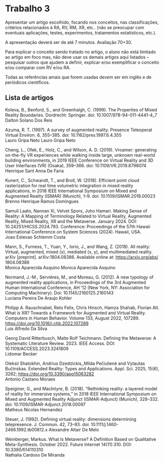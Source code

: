 # Trabalho 3

Apresentar um artigo escolhido, focando nos conceitos, nas classificações, critérios relacionados à RA, RV, RM, XR, etc.. (não se preocupar com eventuais aplicações, testes, experimentos, tratamentos estatísticos, etc.).

A apresentação deverá ser de até 7 minutos. Avaliação 70+30.

Para explicar o conceito sendo tratado no artigo, o aluno não está limitado ao artigo em foco mas, não deve usar os demais artigos aqui listados – pesquisar outros que ajudem a definir, explicar e/ou exemplificar o conceito e/ou comparar com RV e/ou RA.

Todas as referências amais que forem usadas devem ser em inglês e de periódicos científicos.

## Lista de artigos

Koleva, B., Benford, S., and Greenhalgh, C. (1999). The Properties of Mixed Reality Boundaries. Dordrecht: Springer. doi: 10.1007/978-94-011-4441-4_7  
Dalton Solano Dos Reis  

Azuma, R. T. (1997). A survey of augmented reality. Presence Teleoperat Virtual Environ. 6, 355–385. doi: 10.1162/pres.1997.6.4.355  
Lauro Gripa Neto Lauro Gripa Neto  

Cheng, L., Ofek, E., Holz, C., and Wilson, A. D. (2019). Vroamer: generating on-the-fly VR experiences while walking inside large, unknown real-world building environments, in 2019 IEEE Conference on Virtual Reality and 3D User Interfaces (VR) (Osaka), 359–366. doi: 10.1109/VR.2019.8798074  
Henrique Sant Anna De Faria  

Kunert, C., Schwandt, T., and Broll, W. (2018). Efficient point cloud rasterization for real time volumetric integration in mixed reality applications, in 2018 IEEE International Symposium on Mixed and Augmented Reality (ISMAR) (Munich), 1–9. doi: 10.1109/ISMAR.2018.00023  
Brenno Henrique Ramos Domingues  

Samuli Laato, Nannan Xi, Velvet Spors, Juho Hamari. Making Sense of Reality: A Mapping of Terminology Related to Virtual Reality, Augmented Reality, Mixed Reality, XR and the Metaverse. January 2024. DOI: 10.24251/HICSS.2024.793. Conference: Proceedings of the 57th Hawaii International Conference on System Sciences (2024). Hawaii, USA.  
Joao Estevao Schlemm Costa  

Mann, S., Furness, T., Yuan, Y., Iorio, J., and Wang, Z. (2018). All reality: Virtual, augmented, mixed (x), mediated (x, y), and multimediated reality. arXiv \[preprint]. arXiv:1804.08386. Available online at: https://arxiv.org/abs/ 1804.08386  
Monica Aparecida Asquino Monica Aparecida Asquino  

Normand, J.-M., Serviéres, M., and Moreau, G. (2012). A new typology of augmented reality applications, in Proceedings of the 3rd Augmented Human International Conference, AH ’12 (New York, NY: Association for Computing Machinery). Doi: 10.1145/2160125.2160143  
Luciana Pereira De Araujo Kohler  

Philipp A. Rauschnabel, Reto Felix, Chris Hinsch, Hamza Shahab, Florian Alt. What is XR? Towards a Framework for Augmented and Virtual Reality. Computers in Human Behavior. Volume 133, August 2022, 107289. https://doi.org/10.1016/j.chb.2022.107289  
Luis Alfredo Da Silva  

Georg David Ritterbusch, Malte Rolf Teichmann. Defining the Metaverse: A Systematic Literature Review. 2023. IEEE Access. DOI: 10.1109/ACCESS.2023.3241809  
Lidomar Becker  

Oleksii Shatokhin, Andrius Dzedzickis,,Milda Pečiulienė and Vytautas Bučinskas. Extended Reality: Types and Applications. Appl. Sci. 2025, 15(6), 3282; https://doi.org/10.3390/app15063282  
Antonio Castano Moraes  

Speiginer, G., and Maclntyre, B. (2018). “Rethinking reality: a layered model of reality for immersive systems,” in 2018 IEEE International Symposium on Mixed and Augmented Reality Adjunct (ISMAR-Adjunct) (Munich), 328–332. doi: 10.1109/ISMAR-Adjunct.2018.00097  
Matheus Nicolas Hernandez  

Steuer, J. (1992). Defining virtual reality: dimensions determining telepresence. J. Commun. 42, 73–93. doi: 10.1111/j.1460-2466.1992.tb00812.x 
Alexandre Altair De Melo  

Weinberger, Markus. What Is Metaverse? A Definition Based on Qualitative Meta-Synthesis. October 2022. Future Internet 14(11):310. DOI: 10.3390/fi14110310  
Nathalia Cardoso De Miranda  
